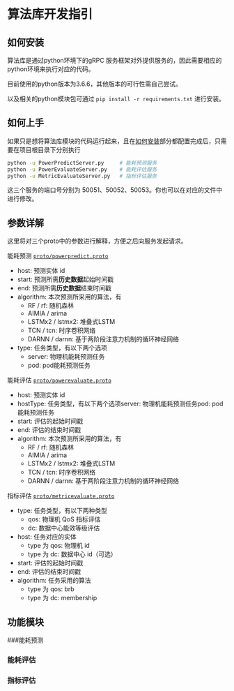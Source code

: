 # 算法库开发指引

## 如何安装

算法库是通过python环境下的gRPC 服务框架对外提供服务的，因此需要相应的python环境来执行对应的代码。

目前使用的python版本为3.6.6，其他版本的可行性需自己尝试。

以及相关的python模块包可通过 `pip install -r requirements.txt` 进行安装。

## 如何上手

如果只是想将算法库模块的代码运行起来，且在[如何安装](#如何安装)部分都配置完成后，只需要在项目根目录下分别执行

```bash
python -u PowerPredictServer.py		# 能耗预测服务
python -u PowerEvaluateServer.py	# 能耗评估服务
python -u MetricEvaluateServer.py	# 指标评估服务
```

这三个服务的端口号分别为 50051、50052、50053。你也可以在对应的文件中进行修改。

## 参数详解

这里将对三个proto中的参数进行解释，方便之后向服务发起请求。

能耗预测 [`proto/powerpredict.proto`](./proto/powerpredict.proto)

- host: 预测实体 id
- start: 预测所需**历史数据**起始时间戳
- end: 预测所需**历史数据**结束时间戳
- algorithm: 本次预测所采用的算法，有
  - RF / rf: 随机森林
  - AIMIA / arima
  - LSTMx2 / lstmx2: 堆叠式LSTM
  - TCN / tcn: 时序卷积网络
  - DARNN / darnn: 基于两阶段注意力机制的循环神经网络
- type: 任务类型，有以下两个选项
  - server: 物理机能耗预测任务
  - pod: pod能耗预测任务

能耗评估 [`proto/powerevaluate.proto`](./proto/powerevaluate.proto)

- host: 预测实体 id
- hostType: 任务类型，有以下两个选项server: 物理机能耗预测任务pod: pod能耗预测任务
- start: 评估的起始时间戳
- end: 评估的结束时间戳
- algorithm: 本次预测所采用的算法，有
  - RF / rf: 随机森林
  - AIMIA / arima
  - LSTMx2 / lstmx2: 堆叠式LSTM
  - TCN / tcn: 时序卷积网络
  - DARNN / darnn: 基于两阶段注意力机制的循环神经网络

指标评估 [`proto/metricevaluate.proto`](./proto/metricevaluate.proto)

- type: 任务类型，有以下两种类型
  - qos: 物理机 QoS 指标评估
  - dc: 数据中心能效等级评估
- host: 任务对应的实体
  - type 为 qos: 物理机 id
  - type 为 dc: 数据中心 id（可选）
- start: 评估的起始时间戳
- end: 评估的结束时间戳
- algorithm: 任务采用的算法
  - type 为 qos: brb
  - type 为 dc: membership

## 功能模块

###能耗预测



### 能耗评估



### 指标评估



